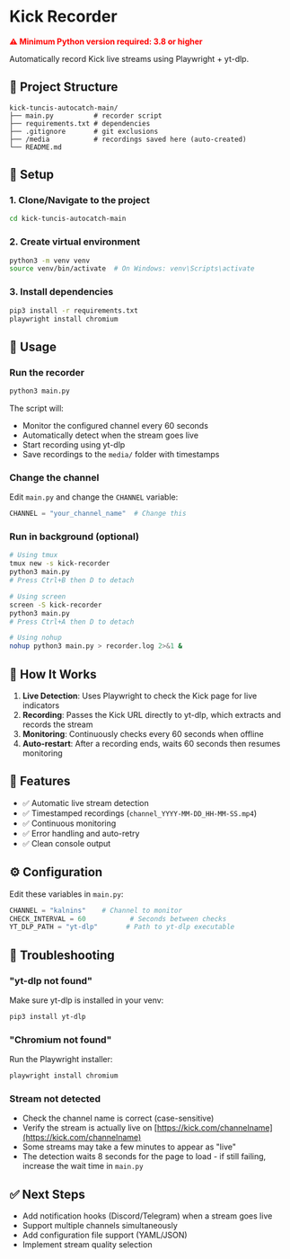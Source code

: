 # Kick Recorder

<span style="color:red; font-weight:bold;">⚠️ Minimum Python version required: 3.8 or higher</span>

Automatically record Kick live streams using Playwright + yt-dlp.

## 📂 Project Structure

```
kick-tuncis-autocatch-main/
├── main.py          # recorder script
├── requirements.txt # dependencies
├── .gitignore       # git exclusions
├── /media           # recordings saved here (auto-created)
└── README.md
```

## 🔧 Setup

### 1. Clone/Navigate to the project

```bash
cd kick-tuncis-autocatch-main
```

### 2. Create virtual environment

```bash
python3 -m venv venv
source venv/bin/activate  # On Windows: venv\Scripts\activate
```

### 3. Install dependencies

```bash
pip3 install -r requirements.txt
playwright install chromium
```

## 🚀 Usage

### Run the recorder

```bash
python3 main.py
```

The script will:

* Monitor the configured channel every 60 seconds
* Automatically detect when the stream goes live
* Start recording using yt-dlp
* Save recordings to the `media/` folder with timestamps

### Change the channel

Edit `main.py` and change the `CHANNEL` variable:

```python
CHANNEL = "your_channel_name"  # Change this
```

### Run in background (optional)

```bash
# Using tmux
tmux new -s kick-recorder
python3 main.py
# Press Ctrl+B then D to detach

# Using screen
screen -S kick-recorder
python3 main.py
# Press Ctrl+A then D to detach

# Using nohup
nohup python3 main.py > recorder.log 2>&1 &
```

## 📝 How It Works

1. **Live Detection**: Uses Playwright to check the Kick page for live indicators
2. **Recording**: Passes the Kick URL directly to yt-dlp, which extracts and records the stream
3. **Monitoring**: Continuously checks every 60 seconds when offline
4. **Auto-restart**: After a recording ends, waits 60 seconds then resumes monitoring

## 🎯 Features

* ✅ Automatic live stream detection
* ✅ Timestamped recordings (`channel_YYYY-MM-DD_HH-MM-SS.mp4`)
* ✅ Continuous monitoring
* ✅ Error handling and auto-retry
* ✅ Clean console output

## ⚙️ Configuration

Edit these variables in `main.py`:

```python
CHANNEL = "kalnins"    # Channel to monitor
CHECK_INTERVAL = 60           # Seconds between checks
YT_DLP_PATH = "yt-dlp"       # Path to yt-dlp executable
```

## 🐛 Troubleshooting

### "yt-dlp not found"

Make sure yt-dlp is installed in your venv:

```bash
pip3 install yt-dlp
```

### "Chromium not found"

Run the Playwright installer:

```bash
playwright install chromium
```

### Stream not detected

* Check the channel name is correct (case-sensitive)
* Verify the stream is actually live on [https://kick.com/channelname](https://kick.com/channelname)
* Some streams may take a few minutes to appear as "live"
* The detection waits 8 seconds for the page to load - if still failing, increase the wait time in `main.py`

## ✅ Next Steps

* Add notification hooks (Discord/Telegram) when a stream goes live
* Support multiple channels simultaneously
* Add configuration file support (YAML/JSON)
* Implement stream quality selection
